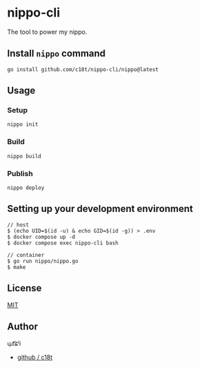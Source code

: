 # nippo-cli
The tool to power my nippo.

## Install `nippo` command
```
go install github.com/c18t/nippo-cli/nippo@latest
```

## Usage
### Setup
```shell
nippo init
```

### Build
```shell
nippo build
```

### Publish
```shell
nippo deploy
```

## Setting up your development environment
```console
// host
$ (echo UID=$(id -u) & echo GID=$(id -g)) > .env
$ docker compose up -d
$ docker compose exec nippo-cli bash

// container
$ go run nippo/nippo.go
$ make
```

## License
[MIT](./LICENSE)

## Author
ɯ̹t͡ɕʲi
- [github / c18t](https://github.com/c18t)
